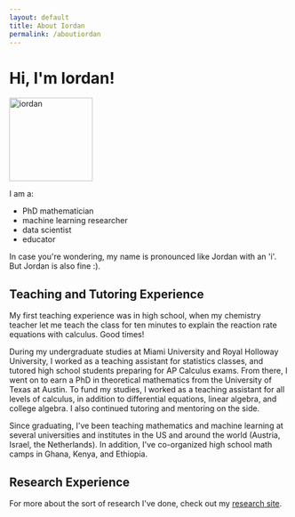 ```yaml
---
layout: default
title: About Iordan
permalink: /aboutiordan
---
```


# Hi, I'm Iordan!

<img src="../assets/img/iordan1.jpg" alt="iordan" width="150"/>

I am a:

* PhD mathematician
* machine learning researcher
* data scientist
* educator

In case you're wondering, my name is pronounced like Jordan with an 'i'. But Jordan is also fine :).


## Teaching and Tutoring Experience

  My first teaching experience was in high school, when my chemistry teacher let me teach the class for ten minutes to explain the reaction rate equations with calculus. Good times! 
  
  During my undergraduate studies at Miami University and Royal Holloway University, I worked as a teaching assistant for statistics classes, and tutored high school students preparing for AP Calculus exams. From there, I went on to earn a PhD in theoretical mathematics from the University of Texas at Austin. To fund my studies, I worked as a teaching assistant for all levels of calculus, in addition to differential equations, linear algebra, and college algebra. I also continued tutoring and mentoring on the side.
    
  Since graduating, I've been teaching mathematics and machine learning at several universities and institutes in the US and around the world (Austria, Israel, the Netherlands). In addition, I've co-organized high school math camps in Ghana, Kenya, and Ethiopia.

## Research Experience 

 For more about the sort of research I've done, check out my [research site](https://ivganev.github.io/).
